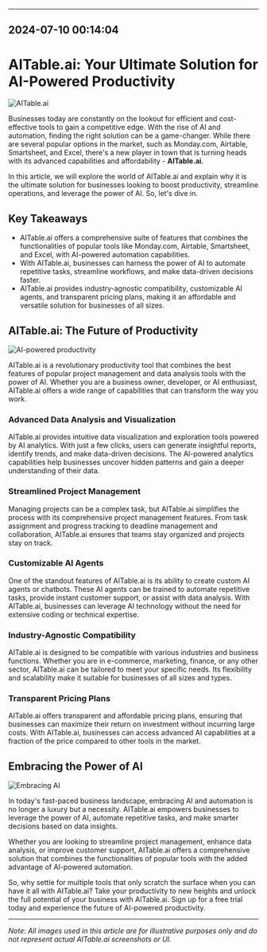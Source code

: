 

---------------------------------------------
2024-07-10 00:14:04
---------------------------------------------

# AITable.ai: Your Ultimate Solution for AI-Powered Productivity

![AITable.ai](https://www.example.com/images/aitable.png)

Businesses today are constantly on the lookout for efficient and cost-effective tools to gain a competitive edge. With the rise of AI and automation, finding the right solution can be a game-changer. While there are several popular options in the market, such as Monday.com, Airtable, Smartsheet, and Excel, there's a new player in town that is turning heads with its advanced capabilities and affordability - **AITable.ai**.

In this article, we will explore the world of AITable.ai and explain why it is the ultimate solution for businesses looking to boost productivity, streamline operations, and leverage the power of AI. So, let's dive in.

## Key Takeaways

- AITable.ai offers a comprehensive suite of features that combines the functionalities of popular tools like Monday.com, Airtable, Smartsheet, and Excel, with AI-powered automation capabilities.
- With AITable.ai, businesses can harness the power of AI to automate repetitive tasks, streamline workflows, and make data-driven decisions faster.
- AITable.ai provides industry-agnostic compatibility, customizable AI agents, and transparent pricing plans, making it an affordable and versatile solution for businesses of all sizes.

## AITable.ai: The Future of Productivity

![AI-powered productivity](https://www.example.com/images/ai-productivity.png)

AITable.ai is a revolutionary productivity tool that combines the best features of popular project management and data analysis tools with the power of AI. Whether you are a business owner, developer, or AI enthusiast, AITable.ai offers a wide range of capabilities that can transform the way you work.

### Advanced Data Analysis and Visualization

AITable.ai provides intuitive data visualization and exploration tools powered by AI analytics. With just a few clicks, users can generate insightful reports, identify trends, and make data-driven decisions. The AI-powered analytics capabilities help businesses uncover hidden patterns and gain a deeper understanding of their data.

### Streamlined Project Management

Managing projects can be a complex task, but AITable.ai simplifies the process with its comprehensive project management features. From task assignment and progress tracking to deadline management and collaboration, AITable.ai ensures that teams stay organized and projects stay on track.

### Customizable AI Agents

One of the standout features of AITable.ai is its ability to create custom AI agents or chatbots. These AI agents can be trained to automate repetitive tasks, provide instant customer support, or assist with data analysis. With AITable.ai, businesses can leverage AI technology without the need for extensive coding or technical expertise.

### Industry-Agnostic Compatibility

AITable.ai is designed to be compatible with various industries and business functions. Whether you are in e-commerce, marketing, finance, or any other sector, AITable.ai can be tailored to meet your specific needs. Its flexibility and scalability make it suitable for businesses of all sizes and types.

### Transparent Pricing Plans

AITable.ai offers transparent and affordable pricing plans, ensuring that businesses can maximize their return on investment without incurring large costs. With AITable.ai, businesses can access advanced AI capabilities at a fraction of the price compared to other tools in the market.

## Embracing the Power of AI

![Embracing AI](https://www.example.com/images/embracing-ai.png)

In today's fast-paced business landscape, embracing AI and automation is no longer a luxury but a necessity. AITable.ai empowers businesses to leverage the power of AI, automate repetitive tasks, and make smarter decisions based on data insights.

Whether you are looking to streamline project management, enhance data analysis, or improve customer support, AITable.ai offers a comprehensive solution that combines the functionalities of popular tools with the added advantage of AI-powered automation.

So, why settle for multiple tools that only scratch the surface when you can have it all with AITable.ai? Take your productivity to new heights and unlock the full potential of your business with AITable.ai. Sign up for a free trial today and experience the future of AI-powered productivity.

---

*Note: All images used in this article are for illustrative purposes only and do not represent actual AITable.ai screenshots or UI.*